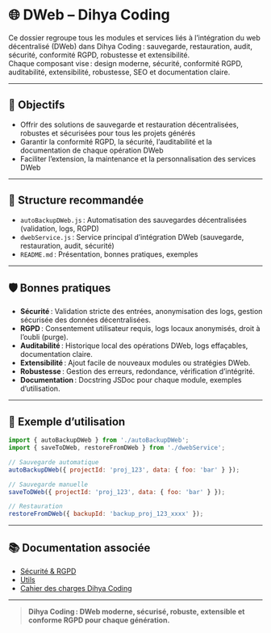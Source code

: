 # 🌐 DWeb – Dihya Coding

Ce dossier regroupe tous les modules et services liés à l’intégration du web décentralisé (DWeb) dans Dihya Coding : sauvegarde, restauration, audit, sécurité, conformité RGPD, robustesse et extensibilité.  
Chaque composant vise : design moderne, sécurité, conformité RGPD, auditabilité, extensibilité, robustesse, SEO et documentation claire.

---

## 🚀 Objectifs

- Offrir des solutions de sauvegarde et restauration décentralisées, robustes et sécurisées pour tous les projets générés
- Garantir la conformité RGPD, la sécurité, l’auditabilité et la documentation de chaque opération DWeb
- Faciliter l’extension, la maintenance et la personnalisation des services DWeb

---

## 📁 Structure recommandée

- `autoBackupDWeb.js` : Automatisation des sauvegardes décentralisées (validation, logs, RGPD)
- `dwebService.js` : Service principal d’intégration DWeb (sauvegarde, restauration, audit, sécurité)
- `README.md` : Présentation, bonnes pratiques, exemples

---

## 🛡️ Bonnes pratiques

- **Sécurité** : Validation stricte des entrées, anonymisation des logs, gestion sécurisée des données décentralisées.
- **RGPD** : Consentement utilisateur requis, logs locaux anonymisés, droit à l’oubli (purge).
- **Auditabilité** : Historique local des opérations DWeb, logs effaçables, documentation claire.
- **Extensibilité** : Ajout facile de nouveaux modules ou stratégies DWeb.
- **Robustesse** : Gestion des erreurs, redondance, vérification d’intégrité.
- **Documentation** : Docstring JSDoc pour chaque module, exemples d’utilisation.

---

## 📝 Exemple d’utilisation

```js
import { autoBackupDWeb } from './autoBackupDWeb';
import { saveToDWeb, restoreFromDWeb } from './dwebService';

// Sauvegarde automatique
autoBackupDWeb({ projectId: 'proj_123', data: { foo: 'bar' } });

// Sauvegarde manuelle
saveToDWeb({ projectId: 'proj_123', data: { foo: 'bar' } });

// Restauration
restoreFromDWeb({ backupId: 'backup_proj_123_xxxx' });
```

---

## 📚 Documentation associée

- [Sécurité & RGPD](../../docs/security.md)
- [Utils](../../utils/README.md)
- [Cahier des charges Dihya Coding](../../../../docs/user_guide/README.md)

---

> **Dihya Coding : DWeb moderne, sécurisé, robuste, extensible et conforme RGPD pour chaque génération.**
